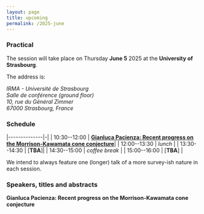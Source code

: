 ```yaml
---
layout: page
title: upcoming
permalink: /2025-june
---
```


### Practical

The session will take place on Thursday **June 5** 2025 at the **University of Strasbourg**. 

The address is:
<address>
IRMA - Université de Strasbourg<br>
Salle de conférence (ground floor)<br>
10, rue du Général Zimmer<br>
67000 Strasbourg, France<br>
</address>


### Schedule

|--------------|-|
| 10:30--12:00 | [**Gianluca Pacienza: Recent progress on the Morrison-Kawamata cone conjecture**](#pacienza)|
| 12:00--13:30 | _lunch_ |
| 13:30--14:30 | [**TBA**]|
| 14:30--15:00 | _coffee break_ |
| 15:00--16:00 | [**TBA**] |

We intend to always feature one (longer) talk of a more survey-ish nature in each session.

### Speakers, titles and abstracts

**Gianluca Pacienza: Recent progress on the Morrison-Kawamata cone conjecture**
<a name="pacienza"></a>


